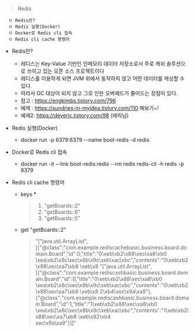 > Redis
```
  ㅇ Redis란?
  ㅇ Redis 실행(Docker)
  ㅇ Docker로 Redis cli 접속
  ㅇ Redis cli cache 명령어
```
+ Redis란?
  + 레디스는 Key-Value 기반인 인메모리 데이터 저장소로서 주로 캐쉬 솔루션으로 쓰이고 있는 오픈 소스 프로젝트이다
  + 레디스를 이용하게 되면 JVM 위에서 동작하지 않고 어떤 데이터를 캐싱할 수 있다.
  + 따라서 GC 대상이 되지 않고 그로 인한 오버헤드가 줄어드는 장점이 있다.
  + 참고 :  https://engkimbs.tistory.com/796
  + 예제 : https://sundries-in-myidea.tistory.com/110 해보기~!
  + 예제2: https://deveric.tistory.com/98 (에릭님)

+ Redis 실행(Docker)
  + docker run -p 6379:6379 --name boot-redis -d redis

+ Docker로 Redis cli 접속
  + docker run -it --link boot-redis:redis --rm redis redis-cli -h redis -p 6379

+ Redis cli cache 명령어
  + keys *
     > 1) "getBoards::2"
     > 2) "getBoards::6"
     > 3) "getBoards::5"
   
  + get "getBoards::2"
    > "[\"java.util.ArrayList\",[{\"@class\":\"com.example.rediscachebasic.business.board.domain.Board\",\"id\":0,\"title\":\"0\xeb\xb2\x88\xec\xa8\xb0 \xea\xb2\x8c\xec\x8b\x9c\xeb\xac\xbc\",\"contents\":\"0\xeb\xb2\x88\xec\xa7\xb8 \xeb\x8
"[\"java.util.ArrayList\",[{\"@class\":\"com.example.rediscashbasic.business.board.domain.Board\",\"id\":0,\"title\":\"0\xeb\xb2\x88\xec\xa8\xb0 \xea\xb2\x8c\xec\x8b\x9c\xeb\xac\xbc\",\"contents\":\"0\xeb\xb2\x88\xec\xa7\xb8 \xeb\x8
2\xb4\xec\x9a\xa9\"},{\"@class\":\"com.example.rediscashbasic.business.board.domain.Board\",\"id\":1,\"title\":\"1\xeb\xb2\x88\xec\xa8\xb0 \xea\xb2\x8c\xec\x8b\x9c\xeb\xac\xbc\",\"contents\":\"1\xeb\xb2\x88\xec\xa7\xb8 \xeb\x82\xb4\
xec\x9a\xa9\"}]]"
